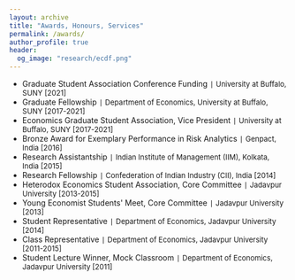```yaml
---
layout: archive
title: "Awards, Honours, Services"
permalink: /awards/
author_profile: true
header:
  og_image: "research/ecdf.png"
---
```

- Graduate Student Association Conference Funding `|` <span style="font-size:13px;"> University at Buffalo, SUNY [2021]</span>
- Graduate Fellowship `|` <span style="font-size:13px;"> Department of Economics, University at Buffalo, SUNY [2017-2021]</span>
- Economics Graduate Student Association, Vice President `|` <span style="font-size:13px;">University at Buffalo, SUNY [2017-2021]</span>
- Bronze Award for Exemplary Performance in Risk Analytics `|` <span style="font-size:13px;">Genpact, India [2016]</span>
- Research Assistantship `|` <span style="font-size:13px;">Indian Institute of Management (IIM), Kolkata, India [2015]</span>
- Research Fellowship `|` <span style="font-size:13px;">Confederation of Indian Industry (CII), India [2014]</span>
- Heterodox Economics Student Association, Core Committee `|` <span style="font-size:13px;">Jadavpur University [2013-2015]</span>
- Young Economist Students' Meet, Core Committee `|` <span style="font-size:13px;">Jadavpur University [2013]</span>
- Student Representative `|` <span style="font-size:13px;">Department of Economics, Jadavpur University [2014]</span>
- Class Representative `|` <span style="font-size:13px;">Department of Economics, Jadavpur University [2011-2015]</span>
- Student Lecture Winner, Mock Classroom `|` <span style="font-size:13px;">Department of Economics, Jadavpur University [2011]</span>
